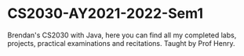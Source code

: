 # CS2030-AY2021-2022-Sem1

Brendan's CS2030 with Java, here you can find all my completed labs, projects, practical examinations and recitations. Taught by Prof Henry.
